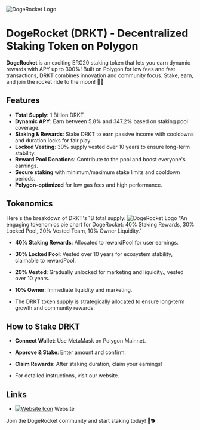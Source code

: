 ![DogeRocket Logo](https://gray-past-falcon-384.mypinata.cloud/ipfs/bafkreign7g276yq7ss6cqo7gtnrbvwrh5qbxmhgboamwdoiy5sv5lo6j4i)

# DogeRocket (DRKT) - Decentralized Staking Token on Polygon

**DogeRocket** is an exciting ERC20 staking token that lets you earn dynamic rewards with APY up to 300%! Built on Polygon for low fees and fast transactions, DRKT combines innovation and community focus. Stake, earn, and join the rocket ride to the moon! 🚀🐶

## Features
- **Total Supply**: 1 Billion DRKT
- **Dynamic APY**: Earn between 5.8% and 347.2% based on staking pool coverage.
- **Staking & Rewards**: Stake DRKT to earn passive income with cooldowns and duration locks for fair play.
- **Locked Vesting**: 30% supply vested over 10 years to ensure long-term stability.
- **Reward Pool Donations**: Contribute to the pool and boost everyone's earnings.
- **Secure staking** with minimum/maximum stake limits and cooldown periods.
- **Polygon-optimized** for low gas fees and high performance.

## Tokenomics
Here's the breakdown of DRKT's 1B total supply:
<argument name="image_id">![DogeRocket Logo](https://gray-past-falcon-384.mypinata.cloud/ipfs/bafkreifn5zc3vpvifvmfztrhub6hfsa2ed6kqjw2xwovyeds5kkdlfvtaa)
</argument>
<argument name="caption">"An engaging tokenomics pie chart for DogeRocket: 40% Staking Rewards, 30% Locked Pool, 20% Vested Team, 10% Owner Liquidity."</argument>

- **40% Staking Rewards**: Allocated to rewardPool for user earnings.
- **30% Locked Pool**: Vested over 10 years for ecosystem stability, claimable to rewardPool.
- **20% Vested**: Gradually unlocked for marketing and liquidity., vested over 10 years.
- **10% Owner**: Immediate liquidity and marketing.

- The DRKT token supply is strategically allocated to ensure long-term growth and community rewards:

## How to Stake DRKT
- **Connect Wallet**: Use MetaMask on Polygon Mainnet.
- **Approve & Stake**: Enter amount and confirm.
- **Claim Rewards**: After staking duration, claim your earnings!

- For detailed instructions, visit our website.

## Links
- [![Website Icon](https://example.com/website-icon.png)](https://dogerocket.site) Website


Join the DogeRocket community and start staking today! 🚀🐕
